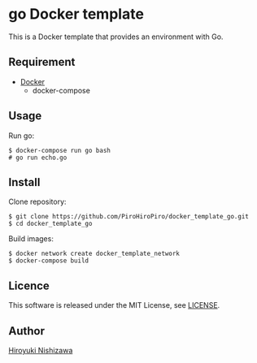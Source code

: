 # go Docker template

This is a Docker template that provides an environment with Go.

## Requirement

- [Docker](https://www.docker.com/)
  - docker-compose

## Usage

Run go:

```console
$ docker-compose run go bash
# go run echo.go
```

## Install

Clone repository:

```console
$ git clone https://github.com/PiroHiroPiro/docker_template_go.git
$ cd docker_template_go
```

Build images:

```console
$ docker network create docker_template_network
$ docker-compose build
```

## Licence

This software is released under the MIT License, see [LICENSE](https://github.com/PiroHiroPiro/docker_template_go/blob/master/LICENSE).

## Author

[Hiroyuki Nishizawa](https://github.com/PiroHiroPiro)

